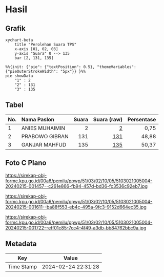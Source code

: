 # Hasil

## Grafik

```mermaid
xychart-beta
    title "Perolehan Suara TPS"
    x-axis [01, 02, 03]
    y-axis "Suara" 0 --> 135
    bar [2, 131, 135]
```

```mermaid
%%{init: {"pie": {"textPosition": 0.5}, "themeVariables": {"pieOuterStrokeWidth": "5px"}} }%%
pie showData
    "1" : 2
    "2" : 131
    "3" : 135
```

## Tabel

| No. | Nama Paslon    | Suara | Suara (raw) | Persentase |
|:--- |:-------------- | -----:| -----------:| ----------:|
| 1   | ANIES MUHAIMIN | 2     | [2][p-1]    | 0,75       |
| 2   | PRABOWO GIBRAN | 131   | [131][p-2]  | 48,88      |
| 3   | GANJAR MAHFUD  | 135   | [135][p-3]  | 50,37      |


[p-1]: https://github.com/gigit-pemilu/pemilu-2024-51-bali/blob/main/pilpres/hitung-suara/sub/51-bali/sub/03-badung/sub/02-mengwi/sub/1005-sempidi/sub/004-tps/sub/paslon-1.txt
[p-2]: https://github.com/gigit-pemilu/pemilu-2024-51-bali/blob/main/pilpres/hitung-suara/sub/51-bali/sub/03-badung/sub/02-mengwi/sub/1005-sempidi/sub/004-tps/sub/paslon-2.txt
[p-3]: https://github.com/gigit-pemilu/pemilu-2024-51-bali/blob/main/pilpres/hitung-suara/sub/51-bali/sub/03-badung/sub/02-mengwi/sub/1005-sempidi/sub/004-tps/sub/paslon-3.txt

## Foto C Plano

https://sirekap-obj-formc.kpu.go.id/00a6/pemilu/ppwp/51/03/02/10/05/5103021005004-20240215-001457--c261e866-fb94-457d-bd36-fc3536c92eb7.jpg

https://sirekap-obj-formc.kpu.go.id/00a6/pemilu/ppwp/51/03/02/10/05/5103021005004-20240215-001611--ba88f553-eb4c-495a-9fc3-9152d664ec35.jpg

https://sirekap-obj-formc.kpu.go.id/00a6/pemilu/ppwp/51/03/02/10/05/5103021005004-20240215-001722--eff01c85-7cc4-4f49-a3db-bb84762bbc9a.jpg


## Metadata

| Key        | Value               |
| ---------- | ------------------- |
| Time Stamp | 2024-02-24 22:31:28 |



